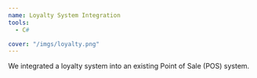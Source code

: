 ```yaml
---
name: Loyalty System Integration
tools:
  - C#

cover: "/imgs/loyalty.png"
---
```

We integrated a loyalty system into an existing Point of Sale (POS) system.